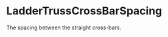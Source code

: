 LadderTrussCrossBarSpacing
==========================

The spacing between the straight cross-bars.
